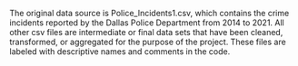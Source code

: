 The original data source is Police_Incidents1.csv, which contains the crime incidents reported by the Dallas Police Department from 2014 to 2021. All other csv files are intermediate or final data sets that have been cleaned, transformed, or aggregated for the purpose of the project. These files are labeled with descriptive names and comments in the code.
